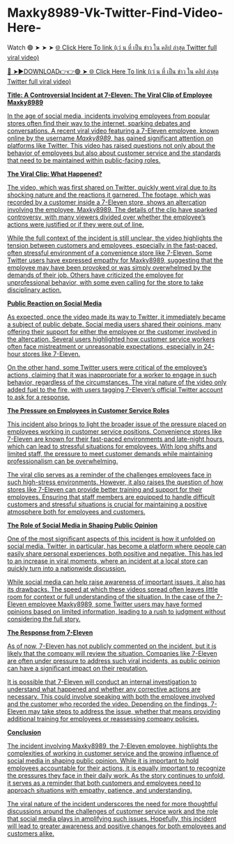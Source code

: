 # Maxky8989-Vk-Twitter-Find-Video-Here-

Watch 🟢 ➤ ➤ ➤ <a href="https://vorxon.cfd/Maxky8989"> 🌐 Click Here To link (เว่ น ที่ เป็น ข่าว ใน คลิป ล่าสุด Twitter full viral video)

🔴 ➤►DOWNLOAD👉👉🟢 ➤<a href="https://vorxon.cfd/Maxky8989"> 🌐 Click Here To link (เว่ น ที่ เป็น ข่าว ใน คลิป ล่าสุด Twitter full viral video)



**Title: A Controversial Incident at 7-Eleven: The Viral Clip of Employee Maxky8989**

In the age of social media, incidents involving employees from popular stores often find their way to the internet, sparking debates and conversations. A recent viral video featuring a 7-Eleven employee, known online by the username *Maxky8989*, has gained significant attention on platforms like Twitter. This video has raised questions not only about the behavior of employees but also about customer service and the standards that need to be maintained within public-facing roles.

**The Viral Clip: What Happened?**

The video, which was first shared on Twitter, quickly went viral due to its shocking nature and the reactions it garnered. The footage, which was recorded by a customer inside a 7-Eleven store, shows an altercation involving the employee, Maxky8989. The details of the clip have sparked controversy, with many viewers divided over whether the employee’s actions were justified or if they were out of line.

While the full context of the incident is still unclear, the video highlights the tension between customers and employees, especially in the fast-paced, often stressful environment of a convenience store like 7-Eleven. Some Twitter users have expressed empathy for Maxky8989, suggesting that the employee may have been provoked or was simply overwhelmed by the demands of their job. Others have criticized the employee for unprofessional behavior, with some even calling for the store to take disciplinary action.

**Public Reaction on Social Media**

As expected, once the video made its way to Twitter, it immediately became a subject of public debate. Social media users shared their opinions, many offering their support for either the employee or the customer involved in the altercation. Several users highlighted how customer service workers often face mistreatment or unreasonable expectations, especially in 24-hour stores like 7-Eleven.

On the other hand, some Twitter users were critical of the employee’s actions, claiming that it was inappropriate for a worker to engage in such behavior, regardless of the circumstances. The viral nature of the video only added fuel to the fire, with users tagging 7-Eleven’s official Twitter account to ask for a response.

**The Pressure on Employees in Customer Service Roles**

This incident also brings to light the broader issue of the pressure placed on employees working in customer service positions. Convenience stores like 7-Eleven are known for their fast-paced environments and late-night hours, which can lead to stressful situations for employees. With long shifts and limited staff, the pressure to meet customer demands while maintaining professionalism can be overwhelming.

The viral clip serves as a reminder of the challenges employees face in such high-stress environments. However, it also raises the question of how stores like 7-Eleven can provide better training and support for their employees. Ensuring that staff members are equipped to handle difficult customers and stressful situations is crucial for maintaining a positive atmosphere both for employees and customers.

**The Role of Social Media in Shaping Public Opinion**

One of the most significant aspects of this incident is how it unfolded on social media. Twitter, in particular, has become a platform where people can easily share personal experiences, both positive and negative. This has led to an increase in viral moments, where an incident at a local store can quickly turn into a nationwide discussion.

While social media can help raise awareness of important issues, it also has its drawbacks. The speed at which these videos spread often leaves little room for context or full understanding of the situation. In the case of the 7-Eleven employee Maxky8989, some Twitter users may have formed opinions based on limited information, leading to a rush to judgment without considering the full story.

**The Response from 7-Eleven**

As of now, 7-Eleven has not publicly commented on the incident, but it is likely that the company will review the situation. Companies like 7-Eleven are often under pressure to address such viral incidents, as public opinion can have a significant impact on their reputation.

It is possible that 7-Eleven will conduct an internal investigation to understand what happened and whether any corrective actions are necessary. This could involve speaking with both the employee involved and the customer who recorded the video. Depending on the findings, 7-Eleven may take steps to address the issue, whether that means providing additional training for employees or reassessing company policies.

**Conclusion**

The incident involving Maxky8989, the 7-Eleven employee, highlights the complexities of working in customer service and the growing influence of social media in shaping public opinion. While it is important to hold employees accountable for their actions, it is equally important to recognize the pressures they face in their daily work. As the story continues to unfold, it serves as a reminder that both customers and employees need to approach situations with empathy, patience, and understanding.

The viral nature of the incident underscores the need for more thoughtful discussions around the challenges of customer service work and the role that social media plays in amplifying such issues. Hopefully, this incident will lead to greater awareness and positive changes for both employees and customers alike.



